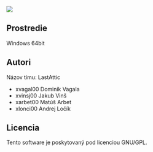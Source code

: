 ![](https://github.com/dvagala/VUT-FIT-IVS-project-2/blob/master/mockup/final_product.gif)


Prostredie
---------

Windows 64bit

Autori
------

Názov tímu: LastAttic

- xvagal00 Dominik Vagala 
- xvinsj00 Jakub Vinš 
- xarbet00 Matúš Arbet 
- xlonci00 Andrej Ločík 

Licencia
-------

Tento software je poskytovaný pod licenciou GNU/GPL.
